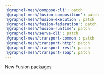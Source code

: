 ```yaml
---
'@graphql-mesh/compose-cli': patch
'@graphql-mesh/fusion-composition': patch
'@graphql-mesh/fusion-execution': patch
'@graphql-mesh/fusion-federation': patch
'@graphql-mesh/fusion-runtime': patch
'@graphql-mesh/serve-cli': patch
'@graphql-mesh/transport-common': patch
'@graphql-mesh/transport-http': patch
'@graphql-mesh/transport-rest': patch
'@graphql-mesh/transport-soap': patch
---
```


New Fusion packages
